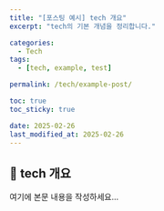 ```yaml
---
title: "[포스팅 예시] tech 개요"
excerpt: "tech의 기본 개념을 정리합니다."

categories:
  - Tech
tags:
  - [tech, example, test]

permalink: /tech/example-post/

toc: true
toc_sticky: true

date: 2025-02-26
last_modified_at: 2025-02-26
---
```


## 🚀 tech 개요

여기에 본문 내용을 작성하세요...
